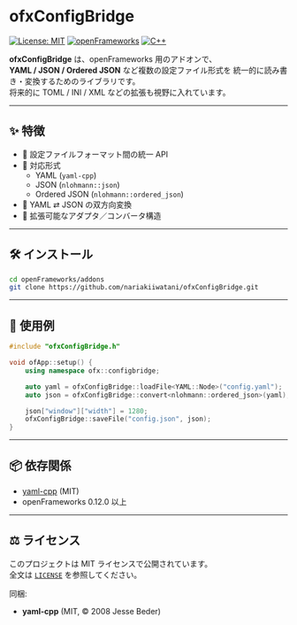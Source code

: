 # ofxConfigBridge

[![License: MIT](https://img.shields.io/badge/License-MIT-yellow.svg)](LICENSE)
[![openFrameworks](https://img.shields.io/badge/openFrameworks-0.12.0+-brightgreen.svg)](https://openframeworks.cc/)
[![C++](https://img.shields.io/badge/C%2B%2B-17-blue.svg)](https://isocpp.org/)

**ofxConfigBridge** は、openFrameworks 用のアドオンで、  
**YAML / JSON / Ordered JSON** など複数の設定ファイル形式を
統一的に読み書き・変換するためのライブラリです。  
将来的に TOML / INI / XML などの拡張も視野に入れています。

---

## ✨ 特徴

- 🧩 設定ファイルフォーマット間の統一 API
- 🧾 対応形式
  - YAML (`yaml-cpp`)
  - JSON (`nlohmann::json`)
  - Ordered JSON (`nlohmann::ordered_json`)
- 🔄 YAML ⇄ JSON の双方向変換
- 🧱 拡張可能なアダプタ／コンバータ構造

---

## 🛠️ インストール

```bash
cd openFrameworks/addons
git clone https://github.com/nariakiiwatani/ofxConfigBridge.git
```

---

## 📖 使用例

```cpp
#include "ofxConfigBridge.h"

void ofApp::setup() {
    using namespace ofx::configbridge;

    auto yaml = ofxConfigBridge::loadFile<YAML::Node>("config.yaml");
    auto json = ofxConfigBridge::convert<nlohmann::ordered_json>(yaml);

    json["window"]["width"] = 1280;
    ofxConfigBridge::saveFile("config.json", json);
}

```

---

## 📦 依存関係

- [yaml-cpp](https://github.com/jbeder/yaml-cpp) (MIT)
- openFrameworks 0.12.0 以上

---

## ⚖️ ライセンス

このプロジェクトは MIT ライセンスで公開されています。  
全文は [`LICENSE`](LICENSE) を参照してください。

同梱:
- **yaml-cpp** (MIT, © 2008 Jesse Beder)
